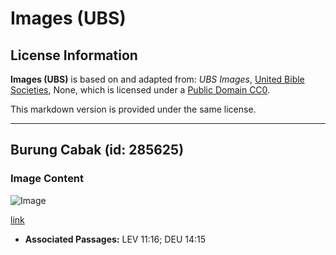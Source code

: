 # Images (UBS)

## License Information

**Images (UBS)** is based on and adapted from: _UBS Images_, [United Bible Societies](https://unitedbiblesocieties.org/), None, which is licensed under a [Public Domain CC0](https://creativecommons.org/public-domain/cc0/).

This markdown version is provided under the same license.



--------------------------------

## Burung Cabak (id: 285625)

### Image Content

![Image](https://cdn.aquifer.bible/aquifer-content/resources/Media/WEB-0678_nightjar.jpg)

[link](https://cdn.aquifer.bible/aquifer-content/resources/Media/WEB-0678_nightjar.jpg)

* **Associated Passages:** LEV 11:16; DEU 14:15


